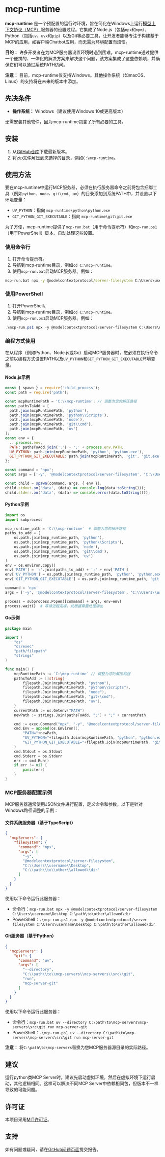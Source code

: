 # mcp-runtime

**mcp-runtime** 是一个预配置的运行时环境，旨在简化在Windows上运行[模型上下文协议（MCP）](https://modelcontextprotocol.io)服务器的设置过程。它集成了Node.js（包括`npx`和`npm`）、Python（包括`uv`、`uvx`和`pip`）以及Git等必要工具，让开发者能够专注于构建基于MCP的应用，如客户端Chatbot应用，而无需为环境配置而烦恼。

**目的：** 许多开发者在为MCP服务器设置环境时遇到困难。mcp-runtime通过提供一个便携的、一体化的解决方案来解决这个问题，该方案集成了这些依赖项，并确保它们可以通过系统PATH访问。

**注意：** 目前，mcp-runtime仅支持Windows。其他操作系统（如macOS、Linux）的支持将在未来的版本中添加。

## 先决条件

- **操作系统：** Windows（建议使用Windows 10或更高版本）

无需安装其他软件，因为mcp-runtime包含了所有必要的工具。

## 安装

1. 从[GitHub仓库](https://github.com/YFGaia/mcp-runtime/releases)下载最新版本。
2. 将zip文件解压到您选择的目录，例如`C:\mcp-runtime`。

## 使用方法

要在mcp-runtime中运行MCP服务器，必须在执行服务器命令之前将包含捆绑工具（例如`python`、`node`、`git\cmd`、`uv`）的目录添加到系统PATH中，并设置以下环境变量：
- `UV_PYTHON`：指向 `mcp-runtime\python\python.exe`
- `GIT_PYTHON_GIT_EXECUTABLE`：指向 `mcp-runtime\git\git.exe`

为了方便，mcp-runtime提供了`mcp-run.bat`（用于命令提示符）和`mcp-run.ps1`（用于PowerShell）脚本，自动处理这些设置。

### 使用命令行

1. 打开命令提示符。
2. 导航到mcp-runtime目录，例如`cd C:\mcp-runtime`。
3. 使用`mcp-run.bat`启动MCP服务器。例如：

```cmd
mcp-run.bat npx -y @modelcontextprotocol/server-filesystem C:\Users\username\Desktop C:\path\to\other\allowed\dir
```

### 使用PowerShell

1. 打开PowerShell。
2. 导航到mcp-runtime目录，例如`cd C:\mcp-runtime`。
3. 使用`mcp-run.ps1`启动MCP服务器。例如：

```powershell
.\mcp-run.ps1 npx -y @modelcontextprotocol/server-filesystem C:\Users\username\Desktop C:\path\to\other\allowed\dir
```

### 编程方式使用

在从程序（例如Python、Node.js或Go）启动MCP服务器时，您必须在执行命令之前以编程方式设置PATH以及`UV_PYTHON`和`GIT_PYTHON_GIT_EXECUTABLE`环境变量。

#### Node.js示例

```javascript
const { spawn } = require('child_process');
const path = require('path');

const mcpRuntimePath = 'C:\\mcp-runtime'; // 调整为您的解压路径
const pathsToAdd = [
  path.join(mcpRuntimePath, 'python'),
  path.join(mcpRuntimePath, 'python\\Scripts'),
  path.join(mcpRuntimePath, 'node'),
  path.join(mcpRuntimePath, 'git\\cmd'),
  path.join(mcpRuntimePath, 'uv')
];
const env = {
  ...process.env,
  PATH: pathsToAdd.join(';') + ';' + process.env.PATH,
  UV_PYTHON: path.join(mcpRuntimePath, 'python', 'python.exe'),
  GIT_PYTHON_GIT_EXECUTABLE: path.join(mcpRuntimePath, 'git', 'git.exe')
};

const command = 'npx';
const args = ['-y', '@modelcontextprotocol/server-filesystem', 'C:\\Users\\username\\Desktop', 'C:\\path\\to\\other\\allowed\\dir'];

const child = spawn(command, args, { env });
child.stdout.on('data', (data) => console.log(data.toString()));
child.stderr.on('data', (data) => console.error(data.toString()));
```

#### Python示例

```python
import os
import subprocess

mcp_runtime_path = 'C:\\mcp-runtime'  # 调整为您的解压路径
paths_to_add = [
    os.path.join(mcp_runtime_path, 'python'),
    os.path.join(mcp_runtime_path, 'python\\Scripts'),
    os.path.join(mcp_runtime_path, 'node'),
    os.path.join(mcp_runtime_path, 'git\\cmd'),
    os.path.join(mcp_runtime_path, 'uv')
]
env = os.environ.copy()
env['PATH'] = ';'.join(paths_to_add) + ';' + env['PATH']
env['UV_PYTHON'] = os.path.join(mcp_runtime_path, 'python', 'python.exe')
env['GIT_PYTHON_GIT_EXECUTABLE'] = os.path.join(mcp_runtime_path, 'git', 'git.exe')

command = 'npx'
args = ['-y', '@modelcontextprotocol/server-filesystem', 'C:\\Users\\username\\Desktop', 'C:\\path\\to\\other\\allowed\\dir']

process = subprocess.Popen([command] + args, env=env)
process.wait()  # 等待进程完成，或根据需要处理输出
```

#### Go示例

```go
package main

import (
    "os"
    "os/exec"
    "path/filepath"
    "strings"
)

func main() {
    mcpRuntimePath := `C:\mcp-runtime` // 调整为您的解压路径
    pathsToAdd := []string{
        filepath.Join(mcpRuntimePath, "python"),
        filepath.Join(mcpRuntimePath, "python\\Scripts"),
        filepath.Join(mcpRuntimePath, "node"),
        filepath.Join(mcpRuntimePath, "git\\cmd"),
        filepath.Join(mcpRuntimePath, "uv"),
    }
    currentPath := os.Getenv("PATH")
    newPath := strings.Join(pathsToAdd, ";") + ";" + currentPath

    cmd := exec.Command("npx", "-y", "@modelcontextprotocol/server-filesystem", `C:\Users\username\Desktop`, `C:\path\to\other\allowed\dir`)
    cmd.Env = append(os.Environ(),
        "PATH="+newPath,
        "UV_PYTHON="+filepath.Join(mcpRuntimePath, "python", "python.exe"),
        "GIT_PYTHON_GIT_EXECUTABLE="+filepath.Join(mcpRuntimePath, "git", "git.exe"),
    )
    cmd.Stdout = os.Stdout
    cmd.Stderr = os.Stderr
    err := cmd.Run()
    if err != nil {
        panic(err)
    }
}
```

### MCP服务器配置示例

MCP服务器通常使用JSON文件进行配置，定义命令和参数。以下是针对Windows路径调整的示例：

#### 文件系统服务器（基于TypeScript）

```json
{
  "mcpServers": {
    "filesystem": {
      "command": "npx",
      "args": [
        "-y",
        "@modelcontextprotocol/server-filesystem",
        "C:\\Users\\username\\Desktop",
        "C:\\path\\to\\other\\allowed\\dir"
      ]
    }
  }
}
```

使用以下命令运行此服务器：
- 命令行：`mcp-run.bat npx -y @modelcontextprotocol/server-filesystem C:\Users\username\Desktop C:\path\to\other\allowed\dir`
- PowerShell：`.\mcp-run.ps1 npx -y @modelcontextprotocol/server-filesystem C:\Users\username\Desktop C:\path\to\other\allowed\dir`

#### Git服务器（基于Python）

```json
{
  "mcpServers": {
    "git": {
      "command": "uv",
      "args": [
        "--directory",
        "C:\\path\\to\\mcp-servers\\mcp-servers\\src\\git",
        "run",
        "mcp-server-git"
      ]
    }
  }
}
```

使用以下命令运行此服务器：
- 命令行：`mcp-run.bat uv --directory C:\path\to\mcp-servers\mcp-servers\src\git run mcp-server-git`
- PowerShell：`.\mcp-run.ps1 uv --directory C:\path\to\mcp-servers\mcp-servers\src\git run mcp-server-git`

**注意：** 将`C:\path\to\mcp-servers`替换为您MCP服务器源目录的实际路径。

## 建议
运行python类MCP Server时，建议先启动虚拟环境，然后在虚拟环境下运行启动，其他逻辑相同。这样可以解决不同MCP Server中依赖相同包，但版本不一样导致的可能问题。

## 许可证

本项目采用[MIT许可证](LICENSE)。

## 支持

如有问题或疑问，请在[GitHub问题页面](https://github.com/YFGaia/mcp-runtime/issues)提交报告。